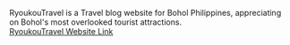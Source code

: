 RyoukouTravel is a Travel blog website for Bohol Philippines, appreciating on Bohol's most overlooked tourist attractions.  
<a href ="https://joshua-a69.github.io/RyoukouTravel-website-School-Project/LogInPage.html">RyoukouTravel Website Link</a>

